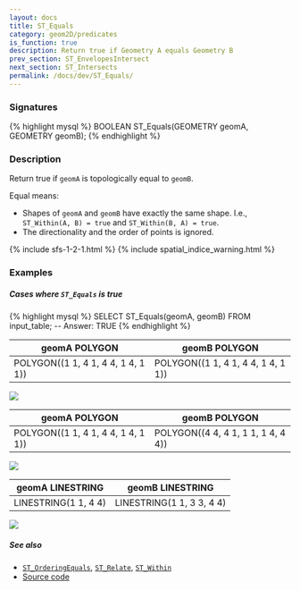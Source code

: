 ```yaml
---
layout: docs
title: ST_Equals
category: geom2D/predicates
is_function: true
description: Return true if Geometry A equals Geometry B
prev_section: ST_EnvelopesIntersect
next_section: ST_Intersects
permalink: /docs/dev/ST_Equals/
---
```


### Signatures

{% highlight mysql %}
BOOLEAN ST_Equals(GEOMETRY geomA, GEOMETRY geomB);
{% endhighlight %}

### Description

Return true if `geomA` is topologically equal to `geomB`.

Equal means:

* Shapes of `geomA` and `geomB` have exactly the same shape. I.e.,
  `ST_Within(A, B) = true` and `ST_Within(B, A) = true`.
* The directionality and the order of points is ignored.

{% include sfs-1-2-1.html %}
{% include spatial_indice_warning.html %}

### Examples

##### Cases where `ST_Equals` is true

{% highlight mysql %}
SELECT ST_Equals(geomA, geomB) FROM input_table;
-- Answer:    TRUE
{% endhighlight %}

| geomA POLYGON                       | geomB POLYGON                       |
|-------------------------------------|-------------------------------------|
| POLYGON((1 1, 4 1, 4 4, 1 4, 1 1))  | POLYGON((1 1, 4 1, 4 4, 1 4, 1 1))  |

<img class="displayed" src="../ST_Equals_1.png"/>

| geomA POLYGON                       | geomB POLYGON                       |
|-------------------------------------|-------------------------------------|
| POLYGON((1 1, 4 1, 4 4, 1 4, 1 1))  | POLYGON((4 4, 4 1, 1 1, 1 4, 4 4))  |

<img class="displayed" src="../ST_Equals_2.png"/>

| geomA LINESTRING      | geomB LINESTRING           |
|-----------------------|----------------------------|
| LINESTRING(1 1, 4 4)  | LINESTRING(1 1, 3 3, 4 4)  |

<img class="displayed" src="../ST_Equals_3.png"/>

##### See also

* [`ST_OrderingEquals`](../ST_OrderingEquals),
  [`ST_Relate`](../ST_Relate),
  [`ST_Within`](../ST_Within)
* <a href="https://github.com/irstv/H2GIS/blob/master/h2spatial/src/main/java/org/h2gis/h2spatial/internal/function/spatial/predicates/ST_Equals.java" target="_blank">Source code</a>
